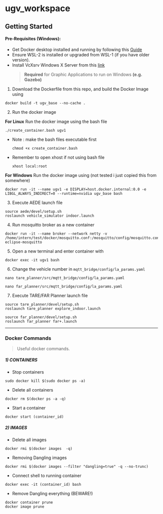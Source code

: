 # ugv_workspace
## Getting Started
#### Pre-Requisites (Windows):
- Get Docker desktop installed and running by following this [Guide](https://docs.docker.com/desktop/install/windows-install/)
- Ensure WSL-2 is installed or upgraded from WSL-1 (if you have older version).
- Install VcXsrv Windows X Server from this [link](https://sourceforge.net/projects/vcxsrv/) 
   > **Required** for Graphic Applications to run on Windows **(e.g. Gazebo)**

1) Download the Dockerfile from this repo, and build the Docker Image using
```
docker build -t ugv_base --no-cache .
```

2) Run the docker image

**For Linux** Run the docker image using the bash file
```
./create_container.bash ugv1
```
- Note : make the bash files executable first
   ```
   chmod +x create_container.bash
   ```
- Remember to open xhost if not using bash file
   ```
   xhost local:root
   ```

**For Windows** Run the docker image using (not tested i just copied this from somewhere)
```
docker run -it --name ugv1 -e DISPLAY=host.docker.internal:0.0 -e LIBGL_ALWAYS_INDIRECT=0 --runtime=nvidia ugv_base bash
```

3) Execute AEDE launch file
```
source aede/devel/setup.sh
roslaunch vehicle_simulator indoor.launch
```

4) Run mosquitto broker as a new container
```
docker run -it --name broker --network netty -v /home/intern/test/docker/mosquitto.conf:/mosquitto/config/mosquitto.conf eclipse-mosquitto
```

5) Open a new terminal and enter container with
```
docker exec -it ugv1 bash
```

6) Change the vehicle number in `mqtt_bridge/config/la_params.yaml`
```
nano tare_planner/src/mqtt_bridge/config/la_params.yaml
```
```
nano far_planner/src/mqtt_bridge/config/la_params.yaml
```

7) Execute TARE/FAR Planner launch file
```
source tare_planner/devel/setup.sh
roslaunch tare_planner explore_indoor.launch
```
```
source far_planner/devel/setup.sh
roslaunch far_planner far+.launch
```

---

### Docker Commands
> Useful docker commands.
##### 1)  CONTAINERS
- Stop containers
```
sudo docker kill $(sudo docker ps -a)
```
- Delete all containers
```
docker rm $(docker ps -a -q)
```
- Start a container
```
docker start (container_id)
```
##### 2) IMAGES
- Delete all images
```
docker rmi $(docker images  -q)
```
- Removing Dangling images 
```
docker rmi $(docker images --filter "dangling=true" -q --no-trunc)
```

- Connect shell to running container
```
docker exec -it (container_id) bash
```

- Remove Dangling everything (BEWARE!)
```
docker container prune
docker image prune
```


